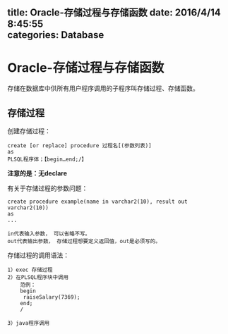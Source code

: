 title: Oracle-存储过程与存储函数
date: 2016/4/14 8:45:55  
categories: Database
---


# Oracle-存储过程与存储函数 #
存储在数据库中供所有用户程序调用的子程序叫存储过程、存储函数。

## 存储过程 ##
创建存储过程：

	create [or replace] procedure 过程名[(参数列表)]  
	as
	PLSQL程序体；【begin…end;/】

**注意的是：无declare**

有关于存储过程的参数问题：

	create procedure example(name in varchar2(10), result out varchar2(10)) 
	as
	...

	in代表输入参数， 可以省略不写。
	out代表输出参数， 存储过程想要定义返回值，out是必须写的。 

存储过程的调用语法：

	1）exec 存储过程
	2）在PLSQL程序块中调用
		范例：
		begin
		 raiseSalary(7369);
		end;
		/
	
	3）java程序调用
		